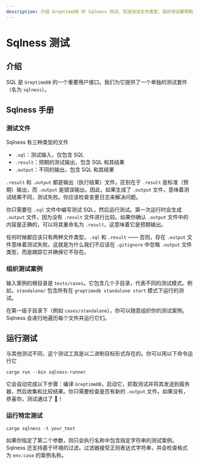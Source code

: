 ```yaml
---
description: 介绍 GreptimeDB 的 Sqlness 测试，包括测试文件类型、组织测试案例和运行测试的方法。
---
```


# Sqlness 测试

## 介绍

SQL 是 `GreptimeDB` 的一个重要用户接口。我们为它提供了一个单独的测试套件（名为 `sqlness`）。

## Sqlness 手册

### 测试文件

Sqlness 有三种类型的文件

- `.sql`：测试输入，仅包含 SQL
- `.result`：预期的测试输出，包含 SQL 和其结果
- `.output`：不同的输出，包含 SQL 和其结果

`.result` 和 `.output` 都是输出（执行结果）文件。区别在于 `.result` 是标准（预期）输出，而 `.output` 是错误输出。因此，如果生成了 `.output` 文件，意味着测试结果不同，测试失败。你应该检查变更日志来解决问题。

你只需要在 `.sql` 文件中编写测试 SQL，然后运行测试。第一次运行时会生成 `.output` 文件，因为没有 `.result` 文件进行比较。如果你确认 `.output` 文件中的内容是正确的，可以将其重命名为 `.result`，这意味着它是预期输出。

任何时候都应该只有两种文件类型，`.sql` 和 `.result` —— 否则，存在 `.output` 文件意味着测试失败。这就是为什么我们不应该在 `.gitignore` 中忽略 `.output` 文件类型，而是跟踪它并确保它不存在。

### 组织测试案例

输入案例的根目录是 `tests/cases`。它包含几个子目录，代表不同的测试模式。例如，`standalone/` 包含所有在 `greptimedb standalone start` 模式下运行的测试。

在第一级子目录下（例如 `cases/standalone`），你可以随意组织你的测试案例。Sqlness 会递归地遍历每个文件并运行它们。

## 运行测试

与其他测试不同，这个测试工具是以二进制目标形式存在的。你可以用以下命令运行它

```shell
cargo run --bin sqlness-runner
```

它会自动完成以下步骤：编译 `GreptimeDB`，启动它，抓取测试并将其发送到服务器，然后收集和比较结果。你只需要检查是否有新的 `.output` 文件。如果没有，恭喜你，测试通过了 🥳！

### 运行特定测试

```shell
cargo sqlness -t your_test
```

如果你指定了第二个参数，则只会执行名称中包含指定字符串的测试案例。Sqlness 还支持基于环境的过滤。过滤器接受正则表达式字符串，并会检查格式为 `env:case` 的案例名称。
